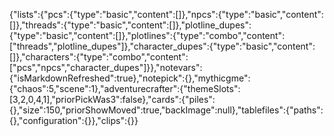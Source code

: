 {"lists":{"pcs":{"type":"basic","content":[]},"npcs":{"type":"basic","content":[]},"threads":{"type":"basic","content":[]},"plotline_dupes":{"type":"basic","content":[]},"plotlines":{"type":"combo","content":["threads","plotline_dupes"]},"character_dupes":{"type":"basic","content":[]},"characters":{"type":"combo","content":["pcs","npcs","character_dupes"]}},"notevars":{"isMarkdownRefreshed":true},"notepick":{},"mythicgme":{"chaos":5,"scene":1},"adventurecrafter":{"themeSlots":[3,2,0,4,1],"priorPickWas3":false},"cards":{"piles":{},"size":150,"priorShowMoved":true,"backImage":null},"tablefiles":{"paths":{},"configuration":{}},"clips":{}}